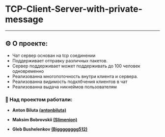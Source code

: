 # TCP-Client-Server-with-private-message

____
## ⚙ О проекте:
- Чат сервер основан на tcp соединении
- Поддерживает отправку различных пакетов. 
- Сервер поддерживает может поддерживать до 100 человек одновременно
- Реализованна многопоточность внутри клиента и сервера.
- Реализованна видимость подклбчения клиентов в чат
- Реализованна выдача никнеймов пользователям

### 🤝 Над проектом работали:

- **Anton Biluta [(antonbiluta)](https://github.com/antonbiluta)**

- **Maksim Bobrovskii [(Slimenion)](https://github.com/Slimenion)**

- **Gleb Bushelenkov [(Bigggggggg512)](https://github.com/Bigggggggg512)**
